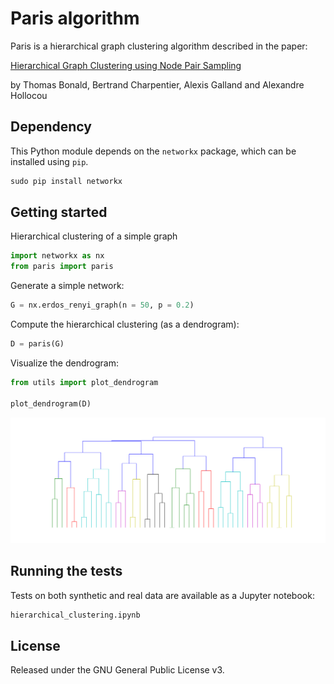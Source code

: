 # Paris algorithm

Paris is a hierarchical graph clustering algorithm described in the paper:

[Hierarchical Graph Clustering using Node Pair Sampling](http://arxiv.org/abs/1806.01664)

by Thomas Bonald, Bertrand Charpentier, Alexis Galland and Alexandre Hollocou

## Dependency

This Python module depends on the `networkx` package,
which can be installed using `pip`.

```python
sudo pip install networkx
```

## Getting started

Hierarchical clustering of a simple graph

```python
import networkx as nx
from paris import paris
```

Generate a simple network:

```python
G = nx.erdos_renyi_graph(n = 50, p = 0.2)
```

Compute the hierarchical clustering (as a dendrogram):

```python
D = paris(G)
```

Visualize the dendrogram:

```python
from utils import plot_dendrogram

plot_dendrogram(D)
```

![Alt text](images/example_dendrogram.png)

## Running the tests

Tests on both synthetic and real data are available as a Jupyter notebook:

```python
hierarchical_clustering.ipynb
```
  
## License


Released under the GNU General Public License v3.

